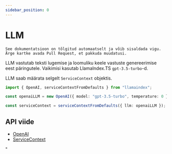 ```yaml
---
sidebar_position: 0
---
```


# LLM

`See dokumentatsioon on tõlgitud automaatselt ja võib sisaldada vigu. Ärge kartke avada Pull Request, et pakkuda muudatusi.`

LLM vastutab teksti lugemise ja loomuliku keele vastuste genereerimise eest päringutele. Vaikimisi kasutab LlamaIndex.TS `gpt-3.5-turbo`-d.

LLM saab määrata selgelt `ServiceContext` objektis.

```typescript
import { OpenAI, serviceContextFromDefaults } from "llamaindex";

const openaiLLM = new OpenAI({ model: "gpt-3.5-turbo", temperature: 0 });

const serviceContext = serviceContextFromDefaults({ llm: openaiLLM });
```

## API viide

- [OpenAI](../../api/classes/OpenAI.md)
- [ServiceContext](../../api/interfaces/ServiceContext.md)

"
